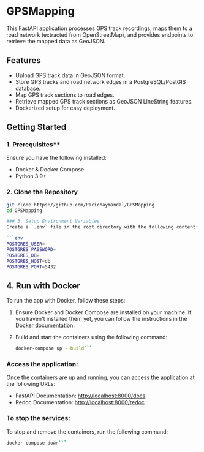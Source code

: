 # GPSMapping

This FastAPI application processes GPS track recordings, maps them to a road network (extracted from OpenStreetMap), and provides endpoints to retrieve the mapped data as GeoJSON.

## Features
- Upload GPS track data in GeoJSON format.
- Store GPS tracks and road network edges in a PostgreSQL/PostGIS database.
- Map GPS track sections to road edges.
- Retrieve mapped GPS track sections as GeoJSON LineString features.
- Dockerized setup for easy deployment.

## Getting Started

### 1. Prerequisites**
Ensure you have the following installed:
- Docker & Docker Compose
- Python 3.9+

### 2. Clone the Repository
```bash
git clone https://github.com/Parichaymandal/GPSMapping
cd GPSMapping

### 3. Setup Environment Variables
Create a `.env` file in the root directory with the following content:

```env
POSTGRES_USER=
POSTGRES_PASSWORD=
POSTGRES_DB=
POSTGRES_HOST=db
POSTGRES_PORT=5432
```

## 4. Run with Docker

To run the app with Docker, follow these steps:

1. Ensure Docker and Docker Compose are installed on your machine. If you haven't installed them yet, you can follow the instructions in the [Docker documentation](https://docs.docker.com/get-docker/).

2. Build and start the containers using the following command:
   ```bash
   docker-compose up --build```


### Access the application:
Once the containers are up and running, you can access the application at the following URLs:
- FastAPI Documentation: [http://localhost:8000/docs](http://localhost:8000/docs)
- Redoc Documentation: [http://localhost:8000/redoc](http://localhost:8000/redoc)

### To stop the services:
To stop and remove the containers, run the following command:
```bash
docker-compose down```


